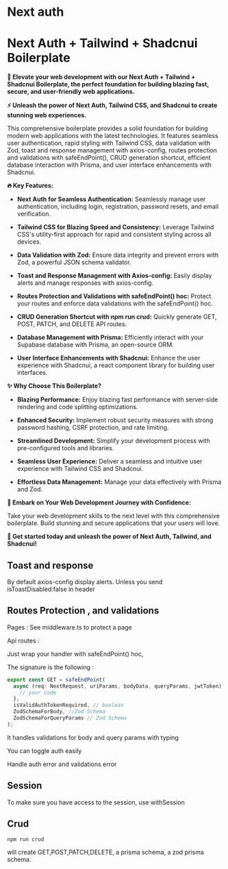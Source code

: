 # Next auth
# Next Auth + Tailwind + Shadcnui Boilerplate

**🚀 Elevate your web development with our Next Auth + Tailwind + Shadcnui Boilerplate, the perfect foundation for building blazing fast, secure, and user-friendly web applications.**

**⚡️ Unleash the power of Next Auth, Tailwind CSS, and Shadcnui to create stunning web experiences.**

This comprehensive boilerplate provides a solid foundation for building modern web applications with the latest technologies. It features seamless user authentication, rapid styling with Tailwind CSS, data validation with Zod, toast and response management with axios-config, routes protection and validations with safeEndPoint(), CRUD generation shortcut, efficient database interaction with Prisma, and user interface enhancements with Shadcnui.

**🔥 Key Features:**

* **Next Auth for Seamless Authentication:** Seamlessly manage user authentication, including login, registration, password resets, and email verification.

* **Tailwind CSS for Blazing Speed and Consistency:** Leverage Tailwind CSS's utility-first approach for rapid and consistent styling across all devices.

* **Data Validation with Zod:** Ensure data integrity and prevent errors with Zod, a powerful JSON schema validator.

* **Toast and Response Management with Axios-config:** Easily display alerts and manage responses with axios-config.

* **Routes Protection and Validations with safeEndPoint() hoc:** Protect your routes and enforce data validations with the safeEndPoint() hoc.

* **CRUD Generation Shortcut with npm run crud:** Quickly generate GET, POST, PATCH, and DELETE API routes.

* **Database Management with Prisma:** Efficiently interact with your Supabase database with Prisma, an open-source ORM.

* **User Interface Enhancements with Shadcnui:** Enhance the user experience with Shadcnui, a react component library for building user interfaces.

**✨ Why Choose This Boilerplate?**

* **Blazing Performance:** Enjoy blazing fast performance with server-side rendering and code splitting optimizations.

* **Enhanced Security:** Implement robust security measures with strong password hashing, CSRF protection, and rate limiting.

* **Streamlined Development:** Simplify your development process with pre-configured tools and libraries.

* **Seamless User Experience:** Deliver a seamless and intuitive user experience with Tailwind CSS and Shadcnui.

* **Effortless Data Management:** Manage your data effectively with Prisma and Zod.

**🎉 Embark on Your Web Development Journey with Confidence:**

Take your web development skills to the next level with this comprehensive boilerplate. Build stunning and secure applications that your users will love.

**🚀 Get started today and unleash the power of Next Auth, Tailwind, and Shadcnui!**

## Toast and response

By default axios-config display alerts. Unless you send isToastDisabled:false in header

## Routes Protection , and validations

Pages : See middleware.ts to protect a page

Api routes :

Just wrap your handler with safeEndPoint() hoc,

The signature is the following :

```javascript
export const GET = safeEndPoint(
  async (req: NextRequest, uriParams, bodyData, queryParams, jwtToken) => {
    // your code
  },
  isValidAuthTokenRequired, // boolean
  ZodSchemaForBody, //Zod Schema
  ZodSchemaForQueryParams // Zod Schema
);
```

It handles validations for body and query params with typing

You can toggle auth easily

Handle auth error and validations error

## Session

To make sure you have access to the session, use withSession

## Crud

`npm run crud`

will create GET,POST,PATCH,DELETE, a prisma schema, a zod prisma schema.
